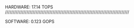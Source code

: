 HARDWARE:
17.14 TOPS
/////////////////////////////////////////////////////////////////////////////////

SOFTWARE:
0.123 GOPS
